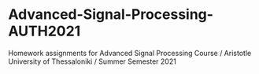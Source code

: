 # Advanced-Signal-Processing-AUTH2021
Homework assignments for Advanced Signal Processing Course / Aristotle University of Thessaloniki / Summer Semester 2021
